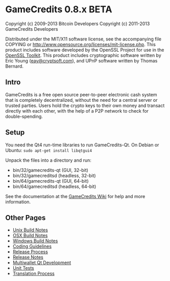 GameCredits 0.8.x BETA
====================

Copyright (c) 2009-2013 Bitcoin Developers
Copyright (c) 2011-2013 GameCredits Developers

Distributed under the MIT/X11 software license, see the accompanying
file COPYING or http://www.opensource.org/licenses/mit-license.php.
This product includes software developed by the OpenSSL Project for use in the [OpenSSL Toolkit](http://www.openssl.org/). This product includes
cryptographic software written by Eric Young ([eay@cryptsoft.com](mailto:eay@cryptsoft.com)), and UPnP software written by Thomas Bernard.


Intro
---------------------
GameCredits is a free open source peer-to-peer electronic cash system that is
completely decentralized, without the need for a central server or trusted
parties.  Users hold the crypto keys to their own money and transact directly
with each other, with the help of a P2P network to check for double-spending.


Setup
---------------------
You need the Qt4 run-time libraries to run GameCredits-Qt. On Debian or Ubuntu:
	`sudo apt-get install libqtgui4`

Unpack the files into a directory and run:

- bin/32/gamecredits-qt (GUI, 32-bit)
- bin/32/gamecreditsd (headless, 32-bit)
- bin/64/gamecredits-qt (GUI, 64-bit)
- bin/64/gamecreditsd (headless, 64-bit)

See the documentation at the [GameCredits Wiki](http://gamecredits.info)
for help and more information.


Other Pages
---------------------
- [Unix Build Notes](build-unix.md)
- [OSX Build Notes](build-osx.md)
- [Windows Build Notes](build-msw.md)
- [Coding Guidelines](coding.md)
- [Release Process](release-process.md)
- [Release Notes](release-notes.md)
- [Multiwallet Qt Development](multiwallet-qt.md)
- [Unit Tests](unit-tests.md)
- [Translation Process](translation_process.md)
